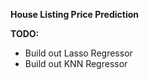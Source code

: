 **House Listing Price Prediction**


**TODO:**
- Build out Lasso Regressor
- Build out KNN Regressor
